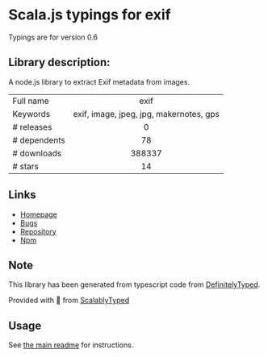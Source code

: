 
# Scala.js typings for exif

Typings are for version 0.6

## Library description:
A node.js library to extract Exif metadata from images.

|                    |                 |
| ------------------ | :-------------: |
| Full name          | exif |
| Keywords           | exif, image, jpeg, jpg, makernotes, gps |
| # releases         | 0 |
| # dependents       | 78 |
| # downloads        | 388337 |
| # stars            | 14 |

## Links
- [Homepage](https://github.com/gomfunkel/node-exif#readme)
- [Bugs](https://github.com/gomfunkel/node-exif/issues)
- [Repository](https://github.com/gomfunkel/node-exif)
- [Npm](https://www.npmjs.com/package/exif)
    


## Note
This library has been generated from typescript code from [DefinitelyTyped](https://definitelytyped.org).

Provided with :purple_heart: from [ScalablyTyped](https://github.com/oyvindberg/ScalablyTyped)

## Usage
See [the main readme](../../readme.md) for instructions.


